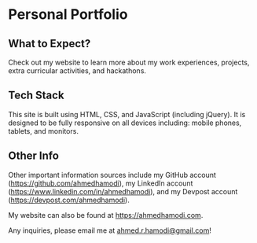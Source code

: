 # Personal Portfolio


## What to Expect?

Check out my website to learn more about my work experiences, projects, extra curricular activities, and hackathons.


## Tech Stack

This site is built using HTML, CSS, and JavaScript (including jQuery). It is designed to be fully responsive on all devices including: mobile phones, tablets, and monitors.


## Other Info

Other important information sources include my GitHub account (https://github.com/ahmedhamodi), my LinkedIn account (https://www.linkedin.com/in/ahmedhamodi), and my Devpost account (https://devpost.com/ahmedhamodi).

My website can also be found at https://ahmedhamodi.com.

Any inquiries, please email me at ahmed.r.hamodi@gmail.com!

